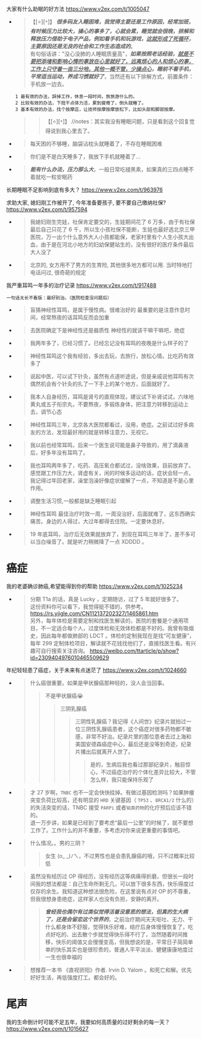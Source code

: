 
大家有什么助眠的好方法 https://www.v2ex.com/t/1005047
- > 【[:star:][`*`]】 ***很多码友入睡困难，我觉得主要还是工作原因，经常加班，有时候压力比较大，操心的事多了，心就会累，睡觉就会很晚，排解和释放压力借助于电子产品，例如看手机和玩游戏，<ins>这就形成了死循环</ins>，主要原因还是无良的社会和工作生态造成的***。 <br> 有句俗话讲："没心没肺的人睡眠质量高"，***如果按照老话经验，<ins>就是不要把添堵和影响心情的事放在心里就好了，远离烦心的人和烦心的事，工作上只守着一亩三分地，其他一概不管，少操点心</ins>，睡前不看手机，平常适当运动，养成习惯就好了***，当然还有以下排解方式，前置条件：手机放一边去。
  ```console
  1 最有效的办法，辞掉工作，休息一段时间，旅旅游什么的。
  2 比较有效的办法，下班干点体力活，累到疲倦了，倒头就睡了。
  3 基本有效的办法，找个按摩店，让技师按摩按摩放松下，比如头部和脚部按摩。
  ```
  >> 【[:star:][`*`]】 //notes：其实我没有睡眠问题，只是看到这个回复觉得说到我心里去了。
- > 每天困的不够睡，脑袋沾枕头就睡着了，不存在睡眠困难
- > 你们是不是白天睡多了，我放下手机就睡着了...
- > ***能有什么办法，压力那么大***，一般日常吃褪黑素，如果真的三四点睡不着就吃一粒安眠药

长期睡眠不足影响到底有多大？ https://www.v2ex.com/t/963976

求助大家, 媳妇刚工作被开了, 今年准备要孩子, 要不要自己缴纳社保? https://www.v2ex.com/t/957594
- > 我媳妇刚生完娃，社保肯定要交的，生娃期间花了 6 万多，由于有社保最后自己只花了 6 千，所以生小孩社保不能断，生娃也最好选北京三甲医院，万一出个什么意外大人小孩都能保，老家村里有个人生小孩大出血，由于是在河北小地方的妇幼保健站生的，没有很好的医疗条件最后大人没了
- > 北京的, 女方用不了男方的生育险, 其他很多地方都可以用. 当时特地打电话问过, 很奇葩的规定

我严重耳鸣一年多的治疗记录 https://www.v2ex.com/t/917488
```console
一句话太长不看版：最好别治。（医院检查没问题后）
```
- > 盲猜神经性耳鸣，是属于慢性病。很难治好的 最重要的是注意作息时间，经常熬夜的话耳鸣反而会加重
- > 去医院确定下是神经性还是器质性 神经性的就该干嘛干嘛吧，绝症
- > 我两年多了，已经习惯了。已经忘记没有耳鸣的夜晚是什么样子的了
- > 神经性耳鸣这个我有经验，多出去玩，去旅行，放松心情。比吃药有效多了
- > 说起中医，可以试下针灸，虽然有点道听途说，但是亲戚说他耳鸣有次偶然机会有个针灸的扎了一下手上的某个地方，后面就好了。
- > 我本人自身经历，耳鸣是肾亏的直观体现，建议试下补肾试试，六味地黄丸或五子衔宗丸，不要熬夜，多锻炼身体，把注意力转移到运动上去，调节心态
- > 神经性耳鸣三年，北京各大医院都看过，没用，绝症。之前试过好多病友的方法，发现最好用的就是转移注意力，无视它。
- > 我以前也经常耳鸣，后来一个医生说可能是鼻子导致的，用了滴鼻液后，好多年没有耳鸣了。
- > 我也耳鸣两年多了，吃药、高压氧仓都试过，没啥效果，目前放弃了。感觉跟工作压力大，肾虚有关，闲的时候多运动的话，症状会轻一点，我记得过年回老家，澡堂泡澡好像症状缓解了一点，不知道是不是心里作用。
- > 调整生活习惯,一般都是缺乏睡眠引起
- > 神经性耳鸣 最佳治疗时效一周，一周没治好，后面就难了，这东西确实痛苦。身边的人得过，大过年都得去住院。一定要休息好。
- > 19 年底耳鸣，治疗后无效果就放弃了，到现在耳鸣三年半了，差不多可以当白噪音了。就是听力稍微降了一点 XDDDD 。

# 癌症

我的老婆确诊肺癌,希望能得到你的帮助 https://www.v2ex.com/t/1025234
- > 分期 T1a 的话，真是 Lucky ，定期随访，过了 5 年就好很多了。 <br> 这份资料你可以看下，我觉得挺不错的，供参考。 https://rs.yiigle.com/CN112137202327/1465861.htm <br> 另外，每年体检是需要定制和找医生解读的，医院的套餐是个通用项目，不一定适合每个人，过度体检和无效体检都是不好的。我曾有吸烟史，因此每年都做肺部的 LDCT 。体检的定制我现在是找“可友健康”，每年 299 定制体检项目，解读就不花钱找他们了，直接找医生看。有兴趣可自行搜索关注咨询。 https://weibo.com/ttarticle/p/show?id=2309404976010465509629

年纪轻轻患了癌症，关于未来有点迷茫了 https://www.v2ex.com/t/1024660
- > 什么癌很重要。如果是甲状腺癌那种轻的，没人会当回事。
  >> 不是甲状腺癌😭
  >>> 三阴乳腺癌
  >>>> 三阴性乳腺癌？我记得《人间世》纪录片就拍过一位三阴性乳腺癌患者，这个癌症对很多药物都不敏感，非常不好治。纪录片里的那位患者去过上海和美国安德森癌症中心，最后还是没等到奇迹，纪录片播出后就离开人世了。
  >>>>> 是的，生病后我也看过那部纪录片，触目惊心，不过癌症治疗的个体化差异比较大，不管怎么样，我只能保持乐观了
- > 才 27 岁啊，`TNBC` 也不一定会快快挂掉。有做过基因检测吗？如果肿瘤突变负荷比较高，还有明显的 `HRD` 关键基因（ `TP53` 、`BRCA1/2` 什么的）的失活突变的话，TNBC 接受 `PARPi` 或者`铂类药物`的化疗预后应该不错的。 <br> 退一万步讲，如果是已经到了要考虑“最后一公里”的时候了，就不要想工作了。工作什么的并不重要，多考虑对你来说更重要的事情吧。
- > 什么情况。。男的三阴？
  >> 女生 (o_ _)ﾉㄟ，不过男性也是会患乳腺癌的哦，只不过概率比较低
- > 虽然没有经历过 OP 得经历，没有经历这等病痛得折磨，但很长一段时间我的想法都是：自己生命所剩无几，可以放下很多东西，快乐得度过仅存的余生。我知道这种想法很危险，在这里说有点对 OP 的不尊重，但我很想身患绝症，这样家人也没有负担，安静的离开。
  >> ***曾经我也偶尔有过类似觉得活着没意思的想法，但真的生大病了，还是会留恋这个世界的***，之前治疗期间天天呕吐、无力、干什么都身体不舒服，觉得快乐好难，结疗后身体慢慢恢复了，吃点好吃的、出去散个步就觉得快乐得不行了，当然随着时间推移，快乐的阈值又会慢慢变高，但我想说的是，平常日子简简单单的快乐其实也是很珍贵的，普通人平平淡淡、健健康康地度过一生也很幸福的
- > 想推荐一本书 《直视骄阳》作者. Irvin D. Yalom 。和死亡和解。优先好好生活，再低强度打工。都会好的。

# 尾声

我的生命倒计时可能不足五年，我要如何高质量的过好剩余的每一天？ https://www.v2ex.com/t/1015627
